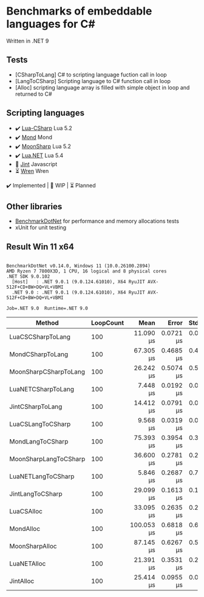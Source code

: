 # Benchmarks of embeddable languages for C#

Written in .NET 9

## Tests
- [CSharpToLang] C# to scripting language fuction call in loop
- [LangToCSharp] Scripting language to C# function call in loop
- [Alloc] scripting language array is filled with simple object in loop and returned to C#

## Scripting languages
- ✔️ [Lua-CSharp](https://github.com/AnnulusGames/Lua-CSharp) Lua 5.2
- ✔️ [Mond](https://github.com/Rohansi/Mond) Mond
- ✔️ [MoonSharp](https://github.com/moonsharp-devs/moonsharp) Lua 5.2
- ✔️ [Lua.NET](https://github.com/tilkinsc/Lua.NET) Lua 5.4
- 🚧 [Jint](https://github.com/sebastienros/jint) Javascript
- ⏳ [Wren](https://github.com/stevewoolcock/WrenSharp) Wren

✔️ Implemented | 🚧 WIP | ⏳ Planned

## Other libraries 
- [BenchmarkDotNet](https://github.com/dotnet/BenchmarkDotNet) for performance and memory allocations tests 
- xUnit for unit testing

## Result Win 11 x64
```

BenchmarkDotNet v0.14.0, Windows 11 (10.0.26100.2894)
AMD Ryzen 7 7800X3D, 1 CPU, 16 logical and 8 physical cores
.NET SDK 9.0.102
  [Host]   : .NET 9.0.1 (9.0.124.61010), X64 RyuJIT AVX-512F+CD+BW+DQ+VL+VBMI
  .NET 9.0 : .NET 9.0.1 (9.0.124.61010), X64 RyuJIT AVX-512F+CD+BW+DQ+VL+VBMI

Job=.NET 9.0  Runtime=.NET 9.0  

```
| Method                | LoopCount | Mean       | Error     | StdDev    | Gen0   | Gen1   | Allocated |
|---------------------- |---------- |-----------:|----------:|----------:|-------:|-------:|----------:|
| LuaCSCSharpToLang     | 100       |  11.090 μs | 0.0721 μs | 0.0675 μs | 0.2136 |      - |   11112 B |
| MondCSharpToLang      | 100       |  67.305 μs | 0.4685 μs | 0.4154 μs | 5.2490 | 0.6104 |  266704 B |
| MoonSharpCSharpToLang | 100       |  26.242 μs | 0.5074 μs | 0.5429 μs | 1.4648 | 0.4883 |   74968 B |
| LuaNETCSharpToLang    | 100       |   7.448 μs | 0.0192 μs | 0.0170 μs |      - |      - |         - |
| JintCSharpToLang      | 100       |  14.412 μs | 0.0791 μs | 0.0740 μs | 1.3123 | 0.0763 |   66064 B |
| LuaCSLangToCSharp     | 100       |   9.568 μs | 0.0319 μs | 0.0266 μs | 0.0305 |      - |    1896 B |
| MondLangToCSharp      | 100       |  75.393 μs | 0.3954 μs | 0.3302 μs | 5.4932 | 0.6104 |  277904 B |
| MoonSharpLangToCSharp | 100       |  36.600 μs | 0.2781 μs | 0.2322 μs | 1.5869 | 0.5493 |   80840 B |
| LuaNETLangToCSharp    | 100       |   5.846 μs | 0.2687 μs | 0.7880 μs |      - |      - |         - |
| JintLangToCSharp      | 100       |  29.099 μs | 0.1613 μs | 0.1508 μs | 1.0376 | 0.0610 |   53240 B |
| LuaCSAlloc            | 100       |  33.095 μs | 0.2635 μs | 0.2336 μs | 1.5869 | 0.6714 |   82208 B |
| MondAlloc             | 100       | 100.053 μs | 0.6818 μs | 0.6377 μs | 7.0801 | 1.5869 |  360976 B |
| MoonSharpAlloc        | 100       |  87.145 μs | 0.6267 μs | 0.5555 μs | 3.2959 | 0.9766 |  167864 B |
| LuaNETAlloc           | 100       |  21.391 μs | 0.3531 μs | 0.2949 μs |      - |      - |      56 B |
| JintAlloc             | 100       |  25.414 μs | 0.0955 μs | 0.0797 μs | 1.5564 | 0.2441 |   78864 B |
